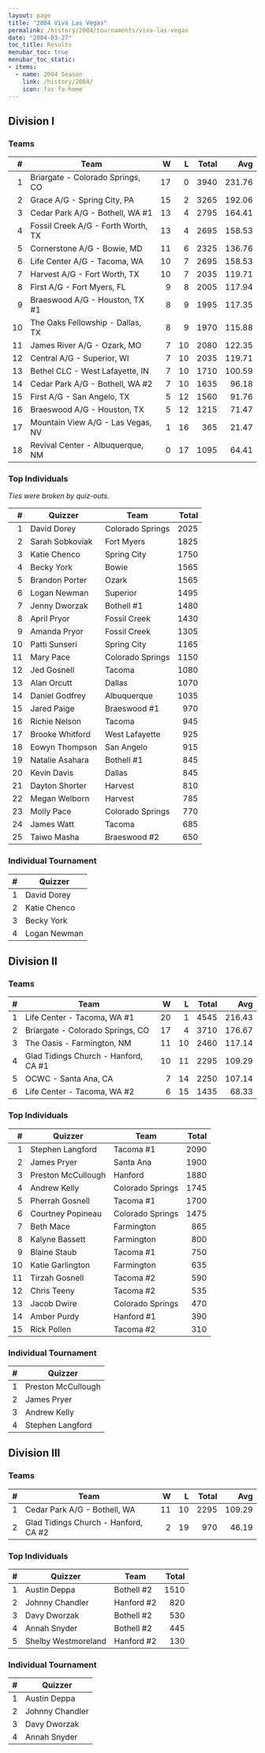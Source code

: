 ```yaml
---
layout: page
title: "2004 Viva Las Vegas"
permalink: /history/2004/tournaments/viva-las-vegas
date: "2004-03-27"
toc_title: Results
menubar_toc: true
menubar_toc_static:
- items:
  - name: 2004 Season
    link: /history/2004/
    icon: fas fa-home
---
```


## Division I

### Teams

|    # | Team                               |    W |    L | Total |    Avg |
| ---: | ---------------------------------- | ---: | ---: | ----: | -----: |
|    1 | Briargate - Colorado Springs, CO   |   17 |    0 |  3940 | 231.76 |
|    2 | Grace A/G - Spring City, PA        |   15 |    2 |  3265 | 192.06 |
|    3 | Cedar Park A/G - Bothell, WA #1    |   13 |    4 |  2795 | 164.41 |
|    4 | Fossil Creek A/G - Forth Worth, TX |   13 |    4 |  2695 | 158.53 |
|    5 | Cornerstone A/G - Bowie, MD        |   11 |    6 |  2325 | 136.76 |
|    6 | Life Center A/G - Tacoma, WA       |   10 |    7 |  2695 | 158.53 |
|    7 | Harvest A/G - Fort Worth, TX       |   10 |    7 |  2035 | 119.71 |
|    8 | First A/G - Fort Myers, FL         |    9 |    8 |  2005 | 117.94 |
|    9 | Braeswood A/G - Houston, TX #1     |    8 |    9 |  1995 | 117.35 |
|   10 | The Oaks Fellowship - Dallas, TX   |    8 |    9 |  1970 | 115.88 |
|   11 | James River A/G - Ozark, MO        |    7 |   10 |  2080 | 122.35 |
|   12 | Central A/G - Superior, WI         |    7 |   10 |  2035 | 119.71 |
|   13 | Bethel CLC - West Lafayette, IN    |    7 |   10 |  1710 | 100.59 |
|   14 | Cedar Park A/G - Bothell, WA #2    |    7 |   10 |  1635 |  96.18 |
|   15 | First A/G - San Angelo, TX         |    5 |   12 |  1560 |  91.76 |
|   16 | Braeswood A/G - Houston, TX        |    5 |   12 |  1215 |  71.47 |
|   17 | Mountain View A/G - Las Vegas, NV  |    1 |   16 |   365 |  21.47 |
|   18 | Revival Center - Albuquerque, NM   |    0 |   17 |  1095 |  64.41 |

### Top Individuals

*Ties were broken by quiz-outs.*

|    # | Quizzer         | Team             | Total |
| ---: | --------------- | ---------------- | ----: |
|    1 | David Dorey     | Colorado Springs |  2025 |
|    2 | Sarah Sobkoviak | Fort Myers       |  1825 |
|    3 | Katie Chenco    | Spring City      |  1750 |
|    4 | Becky York      | Bowie            |  1565 |
|    5 | Brandon Porter  | Ozark            |  1565 |
|    6 | Logan Newman    | Superior         |  1495 |
|    7 | Jenny Dworzak   | Bothell #1       |  1480 |
|    8 | April Pryor     | Fossil Creek     |  1430 |
|    9 | Amanda Pryor    | Fossil Creek     |  1305 |
|   10 | Patti Sunseri   | Spring City      |  1165 |
|   11 | Mary Pace       | Colorado Springs |  1150 |
|   12 | Jed Gosnell     | Tacoma           |  1080 |
|   13 | Alan Orcutt     | Dallas           |  1070 |
|   14 | Daniel Godfrey  | Albuquerque      |  1035 |
|   15 | Jared Paige     | Braeswood #1     |   970 |
|   16 | Richie Nelson   | Tacoma           |   945 |
|   17 | Brooke Whitford | West Lafayette   |   925 |
|   18 | Eowyn Thompson  | San Angelo       |   915 |
|   19 | Natalie Asahara | Bothell #1       |   845 |
|   20 | Kevin Davis     | Dallas           |   845 |
|   21 | Dayton Shorter  | Harvest          |   810 |
|   22 | Megan Welborn   | Harvest          |   785 |
|   23 | Molly Pace      | Colorado Springs |   770 |
|   24 | James Watt      | Tacoma           |   685 |
|   25 | Taiwo Masha     | Braeswood #2     |   650 |

### Individual Tournament

|    # | Quizzer      |
| ---: | ------------ |
|    1 | David Dorey  |
|    2 | Katie Chenco |
|    3 | Becky York   |
|    4 | Logan Newman |

## Division II

### Teams

|    # | Team                                 |    W |    L | Total |    Avg |
| ---: | ------------------------------------ | ---: | ---: | ----: | -----: |
|    1 | Life Center - Tacoma, WA #1          |   20 |    1 |  4545 | 216.43 |
|    2 | Briargate - Colorado Springs, CO     |   17 |    4 |  3710 | 176.67 |
|    3 | The Oasis - Farmington, NM           |   11 |   10 |  2460 | 117.14 |
|    4 | Glad Tidings Church - Hanford, CA #1 |   10 |   11 |  2295 | 109.29 |
|    5 | OCWC - Santa Ana, CA                 |    7 |   14 |  2250 | 107.14 |
|    6 | Life Center - Tacoma, WA #2          |    6 |   15 |  1435 |  68.33 |

### Top Individuals

|    # | Quizzer            | Team             | Total |
| ---: | ------------------ | ---------------- | ----: |
|    1 | Stephen Langford   | Tacoma #1        |  2090 |
|    2 | James Pryer        | Santa Ana        |  1900 |
|    3 | Preston McCullough | Hanford          |  1880 |
|    4 | Andrew Kelly       | Colorado Springs |  1745 |
|    5 | Pherrah Gosnell    | Tacoma #1        |  1700 |
|    6 | Courtney Popineau  | Colorado Springs |  1475 |
|    7 | Beth Mace          | Farmington       |   865 |
|    8 | Kalyne Bassett     | Farmington       |   800 |
|    9 | Blaine Staub       | Tacoma #1        |   750 |
|   10 | Katie Garlington   | Farmington       |   635 |
|   11 | Tirzah Gosnell     | Tacoma #2        |   590 |
|   12 | Chris Teeny        | Tacoma #2        |   535 |
|   13 | Jacob Dwire        | Colorado Springs |   470 |
|   14 | Amber Purdy        | Hanford #1       |   390 |
|   15 | Rick Pollen        | Tacoma #2        |   310 |

### Individual Tournament

|    # | Quizzer            |
| ---: | ------------------ |
|    1 | Preston McCullough |
|    2 | James Pryer        |
|    3 | Andrew Kelly       |
|    4 | Stephen Langford   |

## Division III

### Teams

|    # | Team                                 |    W |    L | Total |    Avg |
| ---: | ------------------------------------ | ---: | ---: | ----: | -----: |
|    1 | Cedar Park A/G - Bothell, WA         |   11 |   10 |  2295 | 109.29 |
|    2 | Glad Tidings Church - Hanford, CA #2 |    2 |   19 |   970 |  46.19 |

### Top Individuals

|    # | Quizzer             | Team       | Total |
| ---: | ------------------- | ---------- | ----: |
|    1 | Austin Deppa        | Bothell #2 |  1510 |
|    2 | Johnny Chandler     | Hanford #2 |   820 |
|    3 | Davy Dworzak        | Bothell #2 |   530 |
|    4 | Annah Snyder        | Bothell #2 |   445 |
|    5 | Shelby Westmoreland | Hanford #2 |   130 |

### Individual Tournament

|    # | Quizzer         |
| ---: | --------------- |
|    1 | Austin Deppa    |
|    2 | Johnny Chandler |
|    3 | Davy Dworzak    |
|    4 | Annah Snyder    |

